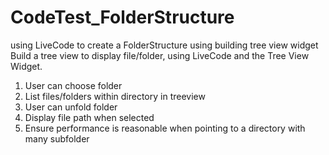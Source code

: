 # CodeTest_FolderStructure
using LiveCode to create a FolderStructure using building tree view widget 
Build a tree view to display file/folder, using LiveCode and the Tree View Widget.

1. User can choose folder
2. List files/folders within directory in treeview
3. User can unfold folder
4. Display file path when selected 
5. Ensure performance is reasonable when pointing to a directory with many subfolder
